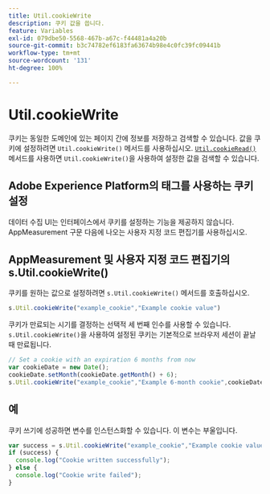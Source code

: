 ```yaml
---
title: Util.cookieWrite
description: 쿠키 값을 씁니다.
feature: Variables
exl-id: 079dbe50-5568-467b-a67c-f44481a4a20b
source-git-commit: b3c74782ef6183fa63674b98e4c0fc39fc09441b
workflow-type: tm+mt
source-wordcount: '131'
ht-degree: 100%

---
```


# Util.cookieWrite

쿠키는 동일한 도메인에 있는 페이지 간에 정보를 저장하고 검색할 수 있습니다. 값을 쿠키에 설정하려면 `Util.cookieWrite()` 메서드를 사용하십시오. [`Util.cookieRead()`](util-cookieread.md) 메서드를 사용하면 `Util.cookieWrite()`을 사용하여 설정한 값을 검색할 수 있습니다.

## Adobe Experience Platform의 태그를 사용하는 쿠키 설정

데이터 수집 UI는 인터페이스에서 쿠키를 설정하는 기능을 제공하지 않습니다. AppMeasurement 구문 다음에 나오는 사용자 지정 코드 편집기를 사용하십시오.

## AppMeasurement 및 사용자 지정 코드 편집기의 s.Util.cookieWrite()

쿠키를 원하는 값으로 설정하려면 `s.Util.cookieWrite()` 메서드를 호출하십시오.

```js
s.Util.cookieWrite("example_cookie","Example cookie value")
```

쿠키가 만료되는 시기를 결정하는 선택적 세 번째 인수를 사용할 수 있습니다. `s.Util.cookieWrite()`을 사용하여 설정된 쿠키는 기본적으로 브라우저 세션이 끝날 때 만료됩니다.

```js
// Set a cookie with an expiration 6 months from now
var cookieDate = new Date();
cookieDate.setMonth(cookieDate.getMonth() + 6);
s.Util.cookieWrite("example_cookie","Example 6-month cookie",cookieDate);
```

## 예

쿠키 쓰기에 성공하면 변수를 인스턴스화할 수 있습니다. 이 변수는 부울입니다.

```js
var success = s.Util.cookieWrite("example_cookie","Example cookie value");
if (success) {
  console.log("Cookie written successfully");
} else {
  console.log("Cookie write failed");
}
```
